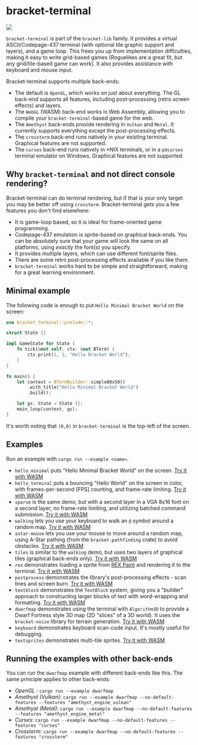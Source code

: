 # bracket-terminal

![](https://github.com/thebracket/bracket-terminal/workflows/Rust/badge.svg)

`bracket-terminal` is part of the `bracket-lib` family. It provides a virtual ASCII/Codepage-437 terminal (with optional tile graphic support and layers), and a game loop. This frees you up from implementation difficulties, making it easy to write grid-based games (Roguelikes are a great fit, but any grid/tile-based game can work). It also provides assistance with keyboard and mouse input.

Bracket-terminal supports multiple back-ends:

* The default is `OpenGL`, which works on just about everything. The GL back-end supports all features, including post-processing (retro screen effects) and layers.
* The `WebGL` (WASM) back-end works in Web Assembly, allowing you to compile your `bracket-terminal`-based game for the web.
* The `Amethyst` back-ends provide rendering in `Vulkan` and `Metal`. It currently supports everything except the post-processing effects.
* The `crossterm` back-end runs natively in your existing terminal. Graphical features are not supported.
* The `curses` back-end runs natively in *NIX terminals, or in a `pdcurses` terminal emulator on Windows. Graphical features are not supported.

## Why `bracket-terminal` and not direct console rendering?

Bracket-terminal can do terminal rendering, but if that is your only target you may be better off using `crossterm`. Bracket-terminal gets you a few features you don't find elsewhere:

* It is game-loop based, so it is ideal for frame-oriented game programming.
* Codepage-437 emulation is sprite-based on graphical back-ends. You can be absolutely sure that your game will look the same on all platforms, using *exactly* the font(s) you specify.
* It provides multiple layers, which can use different font/sprite files.
* There are some retro post-processing effects available if you like them.
* `bracket-terminal` works hard to be simple and straightforward, making for a great learning environment.

## Minimal example

The following code is enough to put `Hello Minimal Bracket World` on the screen:

```rust
use bracket_terminal::prelude::*;

struct State {}

impl GameState for State {
    fn tick(&mut self, ctx: &mut BTerm) {
        ctx.print(1, 1, "Hello Bracket World");
    }
}

fn main() {
    let context = BTermBuilder::simple80x50()
        .with_title("Hello Minimal Bracket World")
        .build();

    let gs: State = State {};
    main_loop(context, gs);
}
```

It's worth noting that `(0,0)` in `bracket-terminal` is the top-left of the screen.

## Examples

Run an example with `cargo run --example <name>`.

* `hello_minimal` puts "Hello Minimal Bracket World" on the screen. [Try it with WASM](http://bfnightly.bracketproductions.com/wasmtest/hello_minimal/)
* `hello_terminal` puts a bouncing "Hello World" on the screen in color, with frames-per-second [FPS] counting, and frame-rate limiting. [Try it with WASM](http://bfnightly.bracketproductions.com/wasmtest/hello_terminal/)
* `sparse` is the same demo, but with a second layer in a VGA 8x16 font on a second layer, no frame-rate limiting, and utilizing batched command submission. [Try it with WASM](http://bfnightly.bracketproductions.com/wasmtest/sparse/)
* `walking` lets you use your keyboard to walk an `@` symbol around a random map. [Try it with WASM](http://bfnightly.bracketproductions.com/wasmtest/walking/)
* `astar-mouse` lets you use your mouse to move around a random map, using A-Star pathing (from the `bracket-pathfinding` crate) to avoid obstacles. [Try it with WASM](http://bfnightly.bracketproductions.com/wasmtest/astar_mouse/)
* `tiles` is similar to the `walking` demo, but uses two layers of graphical tiles (graphical back-ends only). [Try it with WASM](http://bfnightly.bracketproductions.com/wasmtest/tiles/)
* `rex` demonstrates loading a sprite from [REX Paint](https://www.gridsagegames.com/rexpaint/) and rendering it to the terminal. [Try it with WASM](http://bfnightly.bracketproductions.com/wasmtest/rex/)
* `postprocess` demonstrates the library's post-processing effects - scan lines and screen burn. [Try it with WASM](http://bfnightly.bracketproductions.com/wasmtest/postprocess/)
* `textblock` demonstrates the `TextBlock` system, giving you a "builder" approach to constructing larger blocks of text with word-wrapping and formatting. [Try it with WASM](http://bfnightly.bracketproductions.com/wasmtest/textblock/)
* `dwarfmap` demonstrates using the terminal with `Algorithm3D` to provide a Dwarf Fortress style 3D map (2D "slices" of a 3D world). It uses the `bracket-noise` library for terrain generation. [Try it with WASM](http://bfnightly.bracketproductions.com/wasmtest/dwarfmap/)
* `keyboard` demonstrates keyboard scan-code input. It's mostly useful for debugging.
* `textsprites` demonstrates multi-tile sprites. [Try it with WASM](http://bfnightly.bracketproductions.com/wasmtest/textsprites/)

## Running the examples with other back-ends

You can run the `dwarfmap` example with different back-ends like this. The same principle applies to other back-ends:

* *OpenGL* : `cargo run --example dwarfmap`
* *Amethyst (Vulkan)*: `cargo run --example dwarfmap --no-default-features --features "amethyst_engine_vulkan"`
* *Amethyst (Metal)*: `cargo run --example dwarfmap --no-default-features --features "amethyst_engine_metal"`
* *Curses*: `cargo run --example dwarfmap --no-default-features --features "curses"`
* *Crossterm*: `cargo run --example dwarfmap --no-default-features --features "crossterm"`
